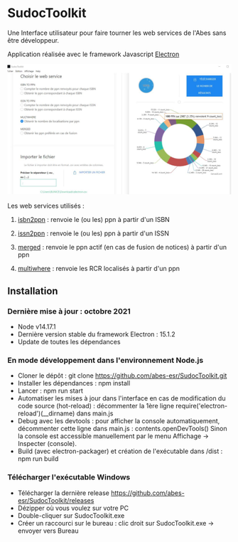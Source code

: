 # SudocToolkit

Une Interface utilisateur pour faire tourner les web services de l'Abes sans être développeur.

Application réalisée avec le framework Javascript [Electron](https://electronjs.org/)

![Exemple](assets/img/example.jpg)

Les web services utilisés : 

1. [isbn2ppn](http://documentation.abes.fr/sudoc/manuels/administration/aidewebservices/index.html#isbn2ppn) : renvoie le (ou les) ppn à partir d'un ISBN

2. [issn2ppn](http://documentation.abes.fr/sudoc/manuels/administration/aidewebservices/index.html#issn2ppn) : renvoie le (ou les) ppn à partir d'un ISSN

3. [merged](http://documentation.abes.fr/sudoc/manuels/administration/aidewebservices/index.html#merged) : renvoie le ppn actif (en cas de fusion de notices) à partir d'un ppn

4. [multiwhere](http://documentation.abes.fr/sudoc/manuels/administration/aidewebservices/index.html#multiwhere) : renvoie les RCR localisés à partir d'un ppn

## Installation

### Dernière mise à jour : octobre 2021

* Node v14.17.1
* Dernière version stable du framework Electron : 15.1.2
* Update de toutes les dépendances

### En mode développement dans l'environnement Node.js

* Cloner le dépôt : git clone https://github.com/abes-esr/SudocToolkit.git
* Installer les dépendances : npm install
* Lancer : npm run start
* Automatiser les mises à jour dans l'interface en cas de modification du code source (hot-reload) : décommenter la 1ère ligne require('electron-reload')(__dirname) dans main.js
* Debug avec les devtools : pour afficher la console automatiquement, décommenter cette ligne dans main.js : contents.openDevTools()
Sinon la console est accessible manuellement par le menu Affichage -> Inspecter (console).
* Build (avec electron-packager) et création de l'exécutable dans /dist : npm run build


### Télécharger l'exécutable Windows

* Télécharger la dernière release https://github.com/abes-esr/SudocToolkit/releases
* Dézipper où vous voulez sur votre PC
* Double-cliquer sur SudocToolkit.exe
* Créer un raccourci sur le bureau : clic droit sur SudocToolkit.exe -> envoyer vers Bureau